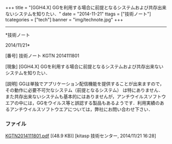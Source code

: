 ﻿+++
title = "[GGH4.X] GGを利用する場合に前提となるシステムおよび共存出来ないシステムを知りたい．"
date = "2014-11-21"
ttags = ["技術ノート"]
tcategories = ["tech"]
banner = "img/technote.jpg"
+++

-----------------------------------------------------------------------------------------------------------------------------

*技術ノート

2014/11/21*


[番号]
技術ノート KGTN 2014111801

[現象]
[GGH4.X]
GGを利用する場合に前提となるシステムおよび共存出来ないシステムを知りたい．

[説明]
GGは単独でアプリケーション配信機能を提供することが出来ますので，その動作に必要不可欠なシステム（前提となるシステム）
は特にありません．また共存出来ないシステムも基本的にはありませんが，アンチウイルスソフトウエアの中には，GGをウイルス等と誤認する製品もあるようです．利用実績のあるアンチウイルスソフトウエアについては，弊社にお問い合わせ下さい．


### ファイル

 
 


[KGTN2014111801.pdf](http://techreport.kitasp.net/attachments/download/1785/KGTN2014111801.pdf)
 [(48.9 KB)] [kitasp 技術センター, 2014/11/21
16:28]


 


 

